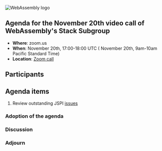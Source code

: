 ![WebAssembly logo](/images/WebAssembly.png)

## Agenda for the November 20th video call of WebAssembly's Stack Subgroup

- **Where**: zoom.us
- **When**:  November 20th, 17:00-18:00 UTC ( November 20th, 9am-10am Pacific Standard Time)
- **Location**: [Zoom call](https://zoom.us/j/91846860726?pwd=NVVNVmpvRVVFQkZTVzZ1dTFEcXgrdz09)


## Participants


## Agenda items

1. Review outstanding JSPI [issues](https://github.com/WebAssembly/js-promise-integration/issues) 

### Adoption of the agenda

### Discussion

### Adjourn
